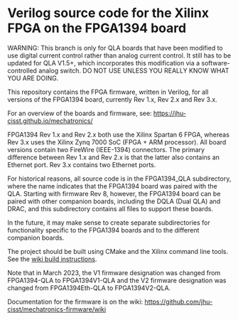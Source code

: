 
Verilog source code for the Xilinx FPGA on the FPGA1394 board
==================================================================

WARNING: This branch is only for QLA boards that have been modified to use
         digital current control rather than analog current control.
         It still has to be updated for QLA V1.5+, which incorporates this
         modification via a software-controlled analog switch.
         DO NOT USE UNLESS YOU REALLY KNOW WHAT YOU ARE DOING.

This repository contains the FPGA firmware, written in Verilog, for all versions
of the FPGA1394 board, currently Rev 1.x, Rev 2.x and Rev 3.x.

For an overview of the boards and firmware, see: https://jhu-cisst.github.io/mechatronics/

FPGA1394 Rev 1.x and Rev 2.x both use the Xilinx Spartan 6 FPGA, whereas Rev 3.x
uses the Xilinx Zynq 7000 SoC (FPGA + ARM processor). All board versions contain two
FireWire (IEEE-1394) connectors. The primary difference between
Rev 1.x and Rev 2.x is that the latter also contains an Ethernet port.
Rev 3.x contains two Ethernet ports.

For historical reasons, all source code is in the FPGA1394_QLA subdirectory, where
the name indicates that the FPGA1394 board was paired with the QLA.
Starting with firmware Rev 8, however, the FPGA1394 board can be paired with
other companion boards, including the DQLA (Dual QLA) and DRAC, and this
subdirectory contains all files to support these boards.

In the future, it may make sense to create separate subdirectories for functionality
specific to the FPGA1394 boards and to the different companion boards.

The project should be built using CMake and the Xilinx command line tools.
See the [wiki build instructions](https://github.com/jhu-cisst/mechatronics-firmware/wiki/FPGA-Build-Instructions).

Note that in March 2023, the V1 firmware designation was changed from FPGA1394-QLA to FPGA1394V1-QLA and
the V2 firmware designation was changed from FPGA1394Eth-QLA to FPGA1394V2-QLA.

Documentation for the firmware is on the wiki: https://github.com/jhu-cisst/mechatronics-firmware/wiki
